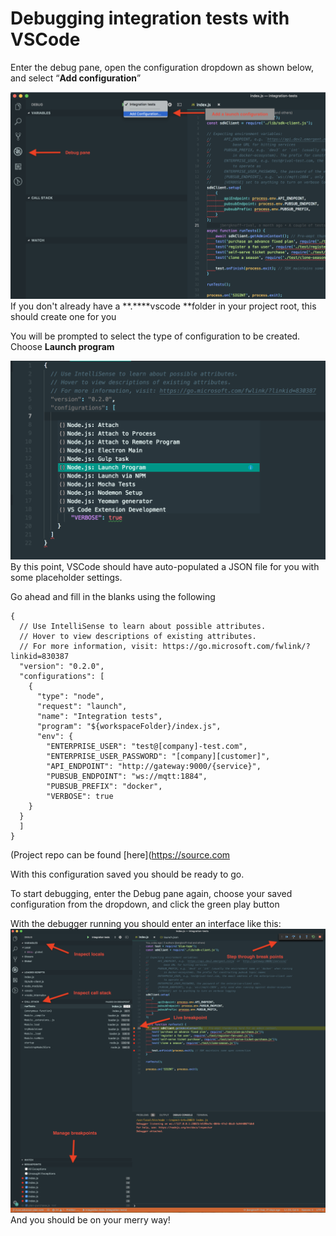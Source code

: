 # Debugging integration tests with VSCode



Enter the debug pane, open the configuration dropdown as shown below, and select “**Add configuration**”

![image info](./images/vscode.png)
If you don't already have a **.****vscode **folder in your project root, this should create one for you

You will be prompted to select the type of configuration to be created. Choose **Launch program**

![image info](./images/vscode2.png)
By this point, VSCode should have auto-populated a JSON file for you with some placeholder settings.

Go ahead and fill in the blanks using the following


```
{
  // Use IntelliSense to learn about possible attributes.
  // Hover to view descriptions of existing attributes.
  // For more information, visit: https://go.microsoft.com/fwlink/?linkid=830387
  "version": "0.2.0",
  "configurations": [
    {
      "type": "node",
      "request": "launch",
      "name": "Integration tests",
      "program": "${workspaceFolder}/index.js",
      "env": {
        "ENTERPRISE_USER": "test@[company]-test.com",
        "ENTERPRISE_USER_PASSWORD": "[company][customer]",
        "API_ENDPOINT": "http://gateway:9000/{service}",
        "PUBSUB_ENDPOINT": "ws://mqtt:1884",
        "PUBSUB_PREFIX": "docker",
        "VERBOSE": true
    }
  }
  ]
}
```



(Project repo can be found [here](https://source.com

With this configuration saved you should be ready to go. 

To start debugging, enter the Debug pane again, choose your saved configuration from the dropdown, and click the green play button

With the debugger running you should enter an interface like this:
![image info](./images/vscode3.png)
And you should be on your merry way!
